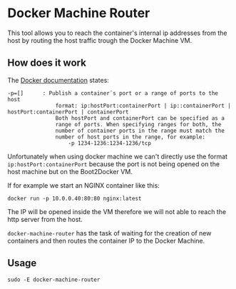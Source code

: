 # Docker Machine Router

This tool allows you to reach the container's internal ip addresses from the host by routing the host traffic trough the Docker Machine VM.

## How does it work

The [Docker documentation](https://docs.docker.com/engine/reference/run/#expose-incoming-ports) states:

```
-p=[]      : Publish a container᾿s port or a range of ports to the host
               format: ip:hostPort:containerPort | ip::containerPort | hostPort:containerPort | containerPort
               Both hostPort and containerPort can be specified as a
               range of ports. When specifying ranges for both, the
               number of container ports in the range must match the
               number of host ports in the range, for example:
                   -p 1234-1236:1234-1236/tcp
```

Unfortunately when using docker machine we can't directly use the format `ip:hostPort:containerPort` because the port is not being opened
on the host machine but on the Boot2Docker VM.

If for example we start an NGINX container like this:

```
docker run -p 10.0.0.40:80:80 nginx:latest
```

The IP will be opened inside the VM therefore we will not able to reach the http server from the host.

`docker-machine-router` has the task of waiting for the creation of new containers and then routes the container IP to the Docker Machine.

## Usage
```
sudo -E docker-machine-router
```
